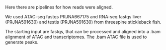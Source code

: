 
Here there are pipelines for how reads were aligned.

We used ATAC-seq fastqs PRJNA667175 and RNA-seq fastqs liver (PRJNA591630) and testis (PRJNA591630) from threespine stickleback fish.

The starting input are fastqs, that can be processed and aligned into a .bam alignment of ATAC and transcriptomes. The .bam ATAC file is used to generate peaks.

